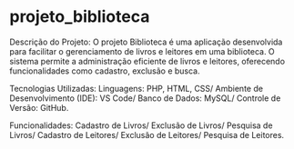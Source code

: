 # projeto_biblioteca

Descrição do Projeto:
O projeto Biblioteca é uma aplicação desenvolvida para facilitar o gerenciamento de livros e leitores em uma biblioteca. 
O sistema permite a administração eficiente de livros e leitores, oferecendo funcionalidades como cadastro, exclusão e busca.

Tecnologias Utilizadas:
Linguagens: PHP, HTML, CSS/
Ambiente de Desenvolvimento (IDE): VS Code/
Banco de Dados: MySQL/
Controle de Versão: GitHub.

Funcionalidades:
Cadastro de Livros/
Exclusão de Livros/
Pesquisa de Livros/
Cadastro de Leitores/
Exclusão de Leitores/
Pesquisa de Leitores.





